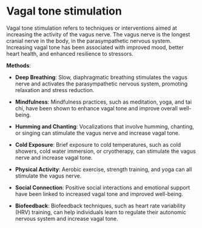 # Vagal tone stimulation

Vagal tone stimulation refers to techniques or interventions aimed at increasing the activity of the vagus nerve. The vagus nerve is the longest cranial nerve in the body, in the parasympathetic nervous system. Increasing vagal tone has been associated with improved mood, better heart health, and enhanced resilience to stressors. 

**Methods**:

* **Deep Breathing**: Slow, diaphragmatic breathing stimulates the vagus nerve and activates the parasympathetic nervous system, promoting relaxation and stress reduction.

* **Mindfulness**: Mindfulness practices, such as meditation, yoga, and tai chi, have been shown to enhance vagal tone and improve overall well-being.

* **Humming and Chanting**: Vocalizations that involve humming, chanting, or singing can stimulate the vagus nerve and increase vagal tone. 

* **Cold Exposure**: Brief exposure to cold temperatures, such as cold showers, cold water immersion, or cryotherapy, can stimulate the vagus nerve and increase vagal tone.

* **Physical Activity**: Aerobic exercise, strength training, and yoga can all stimulate the vagus nerve.

* **Social Connection**: Positive social interactions and emotional support have been linked to increased vagal tone and improved well-being. 

* **Biofeedback**: Biofeedback techniques, such as heart rate variability (HRV) training, can help individuals learn to regulate their autonomic nervous system and increase vagal tone.